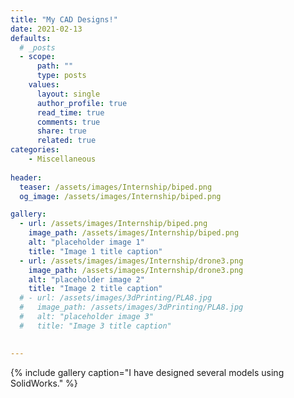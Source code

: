 ```yaml
---
title: "My CAD Designs!"
date: 2021-02-13 
defaults:
  # _posts
  - scope:
      path: ""
      type: posts
    values:
      layout: single
      author_profile: true
      read_time: true
      comments: true
      share: true
      related: true
categories:
    - Miscellaneous
    
header:
  teaser: /assets/images/Internship/biped.png
  og_image: /assets/images/Internship/biped.png

gallery:
  - url: /assets/images/Internship/biped.png
    image_path: /assets/images/Internship/biped.png
    alt: "placeholder image 1"
    title: "Image 1 title caption"
  - url: /assets/images/images/Internship/drone3.png
    image_path: /assets/images/Internship/drone3.png
    alt: "placeholder image 2"
    title: "Image 2 title caption"
  # - url: /assets/images/3dPrinting/PLA8.jpg
  #   image_path: /assets/images/3dPrinting/PLA8.jpg
  #   alt: "placeholder image 3"
  #   title: "Image 3 title caption"
    

---
```


{% include gallery caption="I have designed several models using SolidWorks." %}